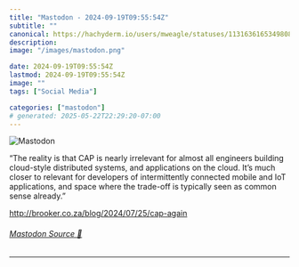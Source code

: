 ```yaml
---
title: "Mastodon - 2024-09-19T09:55:54Z"
subtitle: ""
canonical: https://hachyderm.io/users/mweagle/statuses/113163616534980846
description:
image: "/images/mastodon.png"

date: 2024-09-19T09:55:54Z
lastmod: 2024-09-19T09:55:54Z
image: ""
tags: ["Social Media"]

categories: ["mastodon"]
# generated: 2025-05-22T22:29:20-07:00
---
```

![Mastodon](/images/mastodon.png)

<p>“The reality is that CAP is nearly irrelevant for almost all engineers building cloud-style distributed systems, and applications on the cloud. It’s much closer to relevant for developers of intermittently connected mobile and IoT applications, and space where the trade-off is typically seen as common sense already.”</p><p><a href="http://brooker.co.za/blog/2024/07/25/cap-again" target="_blank" rel="nofollow noopener noreferrer" translate="no"><span class="invisible">http://</span><span class="ellipsis">brooker.co.za/blog/2024/07/25/</span><span class="invisible">cap-again</span></a></p>


###### [Mastodon Source 🐘](https://hachyderm.io/@mweagle/113163616534980846)

___
